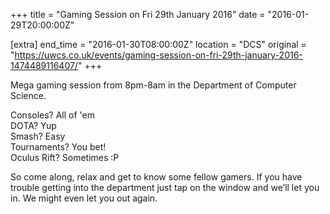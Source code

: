 +++
title = "Gaming Session on Fri 29th January 2016"
date = "2016-01-29T20:00:00Z"

[extra]
end_time = "2016-01-30T08:00:00Z"
location = "DCS"
original = "https://uwcs.co.uk/events/gaming-session-on-fri-29th-january-2016-1474489116407/"
+++

Mega gaming session from 8pm-8am in the Department of Computer Science.

Consoles? All of 'em  
DOTA? Yup  
Smash? Easy  
Tournaments? You bet\!  
Oculus Rift? Sometimes :P

So come along, relax and get to know some fellow gamers. If you have trouble getting into the department just tap on the window and we’ll let you in. We might even let you out again.

